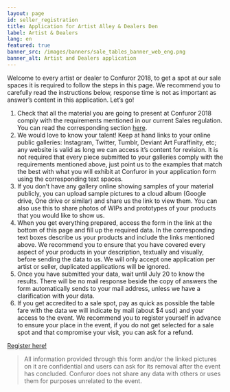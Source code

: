 ```yaml
---
layout: page
id: seller_registration
title: Application for Artist Alley & Dealers Den
label: Artist & Dealers
lang: en
featured: true
banner_src: /images/banners/sale_tables_banner_web_eng.png
banner_alt: Artist and Dealers application
---
```


Welcome to every artist or dealer to Confuror 2018, to get a spot at our sale spaces it is required to follow the steps in this page. We recommend you to carefully read the instructions below, response time is not as important as answer’s content in this application. Let’s go!

1. Check that all the material you are going to present at Confuror 2018 comply with the requirements mentioned in our current Sales regulation. You can read the corresponding section [here](/en/about/sales/#accepted_content).
2. We would love to know your talent! Keep at hand links to your online public galleries: Instagram, Twitter, Tumblr, Deviant Art Furaffinity, etc; any website is valid as long we can access it’s content for revision. It is not required that every piece submitted to your galleries comply with the requirements mentioned above, just point us to the examples that match the best with what you will exhibit at Confuror in your application form using the corresponding text spaces.
3. If you don’t have any gallery online showing samples of your material publicly, you can upload sample pictures to a cloud album (Google drive, One drive or similar) and share us the link to view them. You can also use this to share photos of WIPs and prototypes of your products that you would like to show us.
4. When you get everything prepared, access the form in the link at the bottom of this page and fill up the required data. In the corresponding text boxes describe us your products and include the links mentioned above. We recommend you to ensure that you have covered every aspect of your products in your description, textually and visually, before sending the data to us. We will only accept one application per artist or seller, duplicated applications will be ignored.
5. Once you have submitted your data, wait until July 20 to know the results. There will be no mail response beside the copy of answers the form automatically sends to your mail address, unless we have a clarification with your data.
6. If you get accredited to a sale spot, pay as quick as possible the table fare with the data we will indicate by mail (about $4 usd) and your access to the event. We recommend you to register yourself in advance to ensure your place in the event, if you do not get selected for a sale spot and that compromise your visit, you can ask for a refund.

<div class="registration__form-button-container">
  <a href="https://goo.gl/forms/WlykrAX7DE2cVtdB3" target="_blank" class="registration__form-button">Register here!</a>
</div>

> All information provided through this form and/or the linked pictures on it are confidential and users can ask for its removal after the event has concluded. Confuror does not share any data with others or uses them for purposes unrelated to the event.